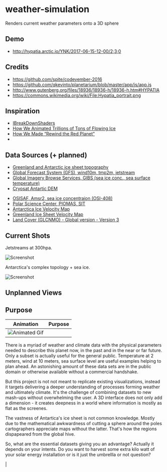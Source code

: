 # weather-simulation
Renders current weather parameters onto a 3D sphere

## Demo

  * http://hypatia.arctic.io/YNK/2017-06-15-12-00/2;3;0

## Credits
  
  * https://github.com/spite/codevember-2016
  * https://github.com/qkevinto/planetarium/blob/master/app/js/app.js
  * http://www.gutenberg.org/files/18936/18936-h/18936-h.htm#HYPATIA
  * https://commons.wikimedia.org/wiki/File:Hypatia_portrait.png


## Inspiration

  * [IBreakDownShaders](http://ibreakdownshaders.blogspot.de/2015/03/noise-loudening.html)
  * [How We Animated Trillions of Tons of Flowing Ice](http://dwtkns.com/posts/2017-06-13-flowing-ice.html)
  * [How We Made “Rewind the Red Planet”](https://source.opennews.org/articles/how-we-made-rewind-red-planet/)
  * []()

 
## Data Sources (+ planned)
  
  * [Greenland and Antarctic ice sheet topography](https://doi.pangaea.de/10.1594/PANGAEA.856844)
  * [Global Forecast System (GFS), wind10m, tmp2m, jetstream](https://www.ncdc.noaa.gov/data-access/model-data/model-datasets/global-forcast-system-gfs)
  * [Global Imagery Browse Services, GIBS (sea ice conc., sea surface temperature)](https://earthdata.nasa.gov/about/science-system-description/eosdis-components/global-imagery-browse-services-gibs)
  * [Cryosat Antartic DEM](http://www.cpom.ucl.ac.uk/csopr/icesheets2/)
  <!-- * [UNI Bremen, AMSR2, SIC](https://seaice.uni-bremen.de/sea-ice-concentration/) -->
  * [OSISAF, Amsr2, sea ice concentraion (OSI-408)](http://osisaf.met.no/p/ice/amsr_ice_conc_long_description.html)
  * [Polar Science Center, PIOMAS, SIT](http://psc.apl.uw.edu/research/projects/arctic-sea-ice-volume-anomaly/)
  * [Antarctica Ice Velocity Map](https://nsidc.org/data/docs/measures/nsidc0484_rignot/)
  * [Greenland Ice Sheet Velocity Map](http://nsidc.org/data/docs/measures/nsidc0478_joughin/)
  * [Land Cover (GLCNMO) - Global version - Version 3](https://globalmaps.github.io/glcnmo.html)

## Current Shots

Jetstreams at 300hpa.

![Screenshot](https://github.com/arcticio/weather-simulation/raw/master/images/screenshots/2017-06-14-21-11-30.png)

Antarctica's complex topology + sea ice.

![Screenshot](https://github.com/arcticio/weather-simulation/raw/master/images/screenshots/2017-06-16-14-23-06.png)


## Unplanned Views

## Purpose

| Animation  | Purpose |
| --- | --- |
| ![Animated Gif](https://github.com/arcticio/weather-simulation/raw/master/images/screenshots/hypatia.jetstream.gif) | 

There is a myriad of weather and climate data with the physical parameters needed to describe this planet now, in the past and in the near or far future. Only a subset is actually useful for the general public. Temperature at 2 meters, wind at 10 meters, sea surface level are useful examples helping to plan ahead. An astonishing amount of these data sets are in the public domain or otherwise available without a commercial handshake. 

  But this project is not not meant to replicate existing visualizations, instead it targets delivering a deeper understanding of processes forming weather and ultimately climate. It's the challenge of combining datasets to new mash-ups without overwhelming the user. A 3D interface does not only add a dimension - it creates deepness in a world where information is mostly as flat as the screenes.

  The vastness of Antartica's ice sheet is not common knowledge. Mostly due to the mathematical awkwardness of cutting a sphere around the poles cartographers appreciate maps without the latter. That's how the regions dispapeared from the global hive. 

  So, what are the essential datasets giving you an advantage? Actually it depends on your intents. Do you want to harvest some extra kilo  watt of your solar energy installation or is it just the umbrellla or not question? 

|


